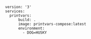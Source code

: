     version: '3'
    services:
      printvars:
          build: .
          image: printvars-compose:latest
          environment:
            - DOG=HUSKY

